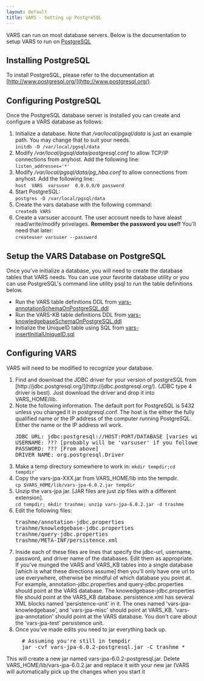```yaml
---
layout: default
title: VARS - Setting up PostgreSQL
---
```


VARS can run on most database servers. Below is the documentation to setup VARS to run on [PostgreSQL](http://www.postgresql.org/)

## Installing PostgreSQL

To install PostgreSQL, please refer to the documentation at [http://www.postgresql.org/](http://www.postgresql.org/).

## Configuring PostgreSQL

Once the PostgreSQL database server is installed you can create and configure a VARS database as follows:

1. Initialize a database. Note that _/var/local/pgsql/data_ is just an example path. You may change that to suit your needs.  
`initdb -D /var/local/pgsql/data`
2. Modify _/var/local/pgsql/data/postgresql.conf_ to allow TCP/IP connections from anyhost. Add the following line:  
`listen_addresses='*'`
3. Modify _/var/local/pgsql/data/pg_hba.conf_ to allow connections from anyhost. Add the following line:  
`host  VARS  varsuser  0.0.0.0/0 password`
4. Start PostgreSQL:  
`postgres -D /var/local/pgsql/data`
5. Create the vars database with the following command:  
`createdb VARS`
6. Create a varsuser account. The user account needs to have aleast read/write/modify privelages. __Remember the password you use!!__ You'll need that later:  
`createuser varsuser --password`

## Setup the VARS Database on PostgreSQL

Once you've initialize a database, you will need to create the database tables that VARS needs. You can use your favorite database utility or you can use PostgreSQL's command line utility psql to run the table definitions below.  

- Run the VARS table definitions DDL from [vars-annotationSchemaOnPostgreSQL.ddl](https://github.com/hohonuuli/vars/blob/develop/vars-jpa/src/main/sql/vars-annotationSchemaOnPostgreSQL.ddl)
- Run the VARS-KB table definitions DDL from [vars-knowledgebaseSchemaOnPostgreSQL.ddl](https://github.com/hohonuuli/vars/blob/develop/vars-jpa/src/main/sql/vars-knowledgebaseSchemaOnPostgreSQL.ddl)
- Initialize the UniqueID table using SQL from [vars-insertInitialUniqueID.sql](https://github.com/hohonuuli/vars/blob/develop/vars-jpa/src/main/sql/vars-insertInitialUniqueID.sql)

## Configuring VARS

VARS will need to be modified to recognize your database.

<ol> 
<li>Find and download the JDBC driver for your version of postgreSQL from [http://jdbc.postgresql.org/](http://jdbc.postgresql.org/). (JDBC type 4 driver is best). Just download the driver and drop it into VARS_HOME/lib.</li>
<li>Note the following information. The default port for PostgreSQL is 5432 unless you changed it in postgresql.conf. The host is the either the fully qualified name or the IP address of the computer running PostgreSQL. Either the name or the IP address wil work. <pre>
JDBC URL: jdbc:postgresql://HOST:PORT/DATABASE [varies with your computer]  
USERNAME: ??? [probably will be 'varsuser' if you followed the directions above]  
PASSWORD: ??? [From above]  
DRIVER NAME: org.postgresql.Driver  
</pre></li>
<li>Make a temp directory somewhere to work in:  
<code>mkdir tempdir;cd tempdir`</code></li>
<li>Copy the vars-jpa-XXX.jar from VARS_HOME/lib into the tempdir.<br>
<code>cp $VARS_HOME/lib/vars-jpa-6.0.2.jar tempdir</code></li>
<li>Unzip the vars-jpa jar. [JAR files are just zip files with a different extension].  <br>
<code>cd tempdir; mkdir trashme; unzip vars-jpa-6.0.2.jar -d trashme</code></li>
<li>Edit the following files:  <pre>
trashme/annotation-jdbc.properties  
trashme/knowledgebase-jdbc.properties  
trashme/query-jdbc.properties  
trashme/META-INF/persistence.xml  
</pre></li>
<li>Inside each of these files are lines that specify the jdbc-url, username, password, and driver name of the databases. Edit them as appropriate. If you've munged the VARS and VARS_KB tables into a single database [which is what these directions assume] then you'll only have one url to use everywhere, otherwise be mindful of which database you point at. For example, annotation-jdbc.properties and query-jdbc.properties should point at the VARS database. The knowedgebase-jdbc.properties file should point at the VARS_KB database. persistence.xml has several XML blocks named 'persistence-unit' in it. The ones named 'vars-jpa-knowledgebase', and 'vars-jpa-misc' should point at VARS_KB. 'vars-jpa-annotation' should point at the VARS database. You don't care about the 'vars-jpa-test' persistence unit.</li>
<li>Once you've made edits you need to jar everything back up.  <pre>
  # Assuming you're still in tempdir
  jar -cvf vars-jpa-6.0.2-postgresql.jar -C trashme *
</pre></li>
</ol>
This will create a new jar named vars-jpa-6.0.2-postgresql.jar. Delete VARS_HOME/lib/vars-jpa-6.0.2.jar and replace it with your new jar (VARS will automatically pick up the changes when you start it